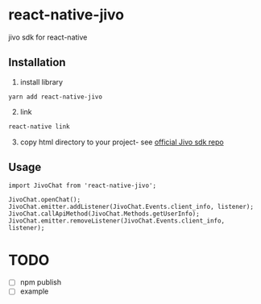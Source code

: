 # react-native-jivo

jivo sdk for react-native

## Installation

1. install library
```
yarn add react-native-jivo
```
2. link
```bash
react-native link
```

3. copy html directory to your project- see [official Jivo sdk repo](https://github.com/JivoSite/MobileSdk?_ga=2.72152790.471740219.1527007511-1234002791.1527007511)

## Usage
```
import JivoChat from 'react-native-jivo';

JivoChat.openChat();
JivoChat.emitter.addListener(JivoChat.Events.client_info, listener);
JivoChat.callApiMethod(JivoChat.Methods.getUserInfo);
JivoChat.emitter.removeListener(JivoChat.Events.client_info, listener);
```

# TODO
- [ ] npm publish
- [ ] example

